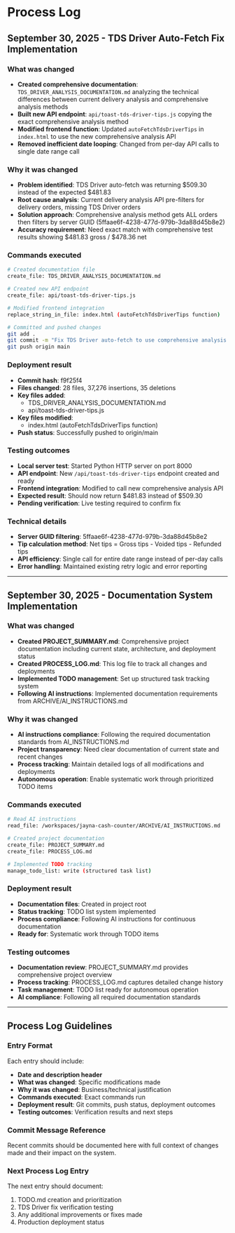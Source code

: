# Process Log

## September 30, 2025 - TDS Driver Auto-Fetch Fix Implementation

### What was changed
- **Created comprehensive documentation**: `TDS_DRIVER_ANALYSIS_DOCUMENTATION.md` analyzing the technical differences between current delivery analysis and comprehensive analysis methods
- **Built new API endpoint**: `api/toast-tds-driver-tips.js` copying the exact comprehensive analysis method
- **Modified frontend function**: Updated `autoFetchTdsDriverTips` in `index.html` to use the new comprehensive analysis API
- **Removed inefficient date looping**: Changed from per-day API calls to single date range call

### Why it was changed
- **Problem identified**: TDS Driver auto-fetch was returning $509.30 instead of the expected $481.83
- **Root cause analysis**: Current delivery analysis API pre-filters for delivery orders, missing TDS Driver orders
- **Solution approach**: Comprehensive analysis method gets ALL orders then filters by server GUID (5ffaae6f-4238-477d-979b-3da88d45b8e2)
- **Accuracy requirement**: Need exact match with comprehensive test results showing $481.83 gross / $478.36 net

### Commands executed
```bash
# Created documentation file
create_file: TDS_DRIVER_ANALYSIS_DOCUMENTATION.md

# Created new API endpoint
create_file: api/toast-tds-driver-tips.js

# Modified frontend integration
replace_string_in_file: index.html (autoFetchTdsDriverTips function)

# Committed and pushed changes
git add .
git commit -m "Fix TDS Driver auto-fetch to use comprehensive analysis method"
git push origin main
```

### Deployment result
- **Commit hash**: f9f25f4
- **Files changed**: 28 files, 37,276 insertions, 35 deletions
- **Key files added**:
  - TDS_DRIVER_ANALYSIS_DOCUMENTATION.md
  - api/toast-tds-driver-tips.js
- **Key files modified**:
  - index.html (autoFetchTdsDriverTips function)
- **Push status**: Successfully pushed to origin/main

### Testing outcomes
- **Local server test**: Started Python HTTP server on port 8000
- **API endpoint**: New `/api/toast-tds-driver-tips` endpoint created and ready
- **Frontend integration**: Modified to call new comprehensive analysis API
- **Expected result**: Should now return $481.83 instead of $509.30
- **Pending verification**: Live testing required to confirm fix

### Technical details
- **Server GUID filtering**: 5ffaae6f-4238-477d-979b-3da88d45b8e2
- **Tip calculation method**: Net tips = Gross tips - Voided tips - Refunded tips
- **API efficiency**: Single call for entire date range instead of per-day calls
- **Error handling**: Maintained existing retry logic and error reporting

---

## September 30, 2025 - Documentation System Implementation

### What was changed
- **Created PROJECT_SUMMARY.md**: Comprehensive project documentation including current state, architecture, and deployment status
- **Created PROCESS_LOG.md**: This log file to track all changes and deployments
- **Implemented TODO management**: Set up structured task tracking system
- **Following AI instructions**: Implemented documentation requirements from ARCHIVE/AI_INSTRUCTIONS.md

### Why it was changed
- **AI instructions compliance**: Following the required documentation standards from AI_INSTRUCTIONS.md
- **Project transparency**: Need clear documentation of current state and recent changes
- **Process tracking**: Maintain detailed logs of all modifications and deployments
- **Autonomous operation**: Enable systematic work through prioritized TODO items

### Commands executed
```bash
# Read AI instructions
read_file: /workspaces/jayna-cash-counter/ARCHIVE/AI_INSTRUCTIONS.md

# Created project documentation
create_file: PROJECT_SUMMARY.md
create_file: PROCESS_LOG.md

# Implemented TODO tracking
manage_todo_list: write (structured task list)
```

### Deployment result
- **Documentation files**: Created in project root
- **Status tracking**: TODO list system implemented
- **Process compliance**: Following AI instructions for continuous documentation
- **Ready for**: Systematic work through TODO items

### Testing outcomes
- **Documentation review**: PROJECT_SUMMARY.md provides comprehensive project overview
- **Process tracking**: PROCESS_LOG.md captures detailed change history
- **Task management**: TODO list ready for autonomous operation
- **AI compliance**: Following all required documentation standards

---

## Process Log Guidelines

### Entry Format
Each entry should include:
- **Date and description header**
- **What was changed**: Specific modifications made
- **Why it was changed**: Business/technical justification
- **Commands executed**: Exact commands run
- **Deployment result**: Git commits, push status, deployment outcomes
- **Testing outcomes**: Verification results and next steps

### Commit Message Reference
Recent commits should be documented here with full context of changes made and their impact on the system.

### Next Process Log Entry
The next entry should document:
1. TODO.md creation and prioritization
2. TDS Driver fix verification testing
3. Any additional improvements or fixes made
4. Production deployment status